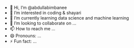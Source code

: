 - 👋 Hi, I’m @abdullabimbanee
- 👀 I’m interested in coding & shayari
- 🌱 I’m currently learning data science and machine learning
- 💞️ I’m looking to collaborate on ...
- 📫 How to reach me ...
- 😄 Pronouns: ...
- ⚡ Fun fact: ...

<!---
abdullabimbanee/abdullabimbanee is a ✨ special ✨ repository because its `README.md` (this file) appears on your GitHub profile.
You can click the Preview link to take a look at your changes.
--->
